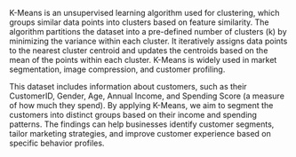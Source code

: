 K-Means is an unsupervised learning algorithm used for clustering, which groups similar data points into clusters based on feature similarity. The algorithm partitions the dataset into a pre-defined number of clusters (k) by minimizing the variance within each cluster. It iteratively assigns data points to the nearest cluster centroid and updates the centroids based on the mean of the points within each cluster. K-Means is widely used in market segmentation, image compression, and customer profiling.

This dataset includes information about customers, such as their CustomerID, Gender, Age, Annual Income, and Spending Score (a measure of how much they spend). By applying K-Means, we aim to segment the customers into distinct groups based on their income and spending patterns. The findings can help businesses identify customer segments, tailor marketing strategies, and improve customer experience based on specific behavior profiles.
